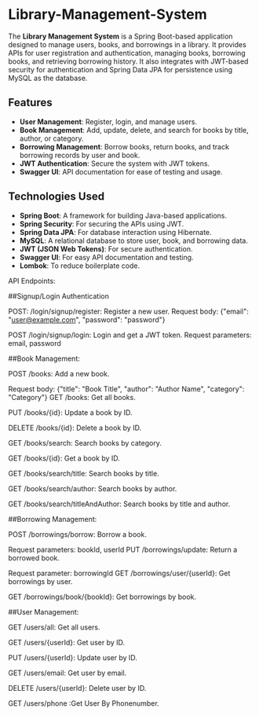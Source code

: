 # Library-Management-System

The **Library Management System** is a Spring Boot-based application designed to manage users, books, and borrowings in a library. It provides APIs for user registration and authentication, managing books, borrowing books, and retrieving borrowing history. It also integrates with JWT-based security for authentication and Spring Data JPA for persistence using MySQL as the database.

## Features

- **User Management**: Register, login, and manage users.
- **Book Management**: Add, update, delete, and search for books by title, author, or category.
- **Borrowing Management**: Borrow books, return books, and track borrowing records by user and book.
- **JWT Authentication**: Secure the system with JWT tokens.
- **Swagger UI**: API documentation for ease of testing and usage.

## Technologies Used

- **Spring Boot**: A framework for building Java-based applications.
- **Spring Security**: For securing the APIs using JWT.
- **Spring Data JPA**: For database interaction using Hibernate.
- **MySQL**: A relational database to store user, book, and borrowing data.
- **JWT (JSON Web Tokens)**: For secure authentication.
- **Swagger UI**: For easy API documentation and testing.
- **Lombok**: To reduce boilerplate code.

API Endpoints:

##Signup/Login
Authentication

POST: /login/signup/register: Register a new user.
Request body: {"email": "user@example.com", "password": "password"}

POST /login/signup/login: Login and get a JWT token.
Request parameters: email, password

##Book Management:

POST /books: Add a new book.

Request body: {"title": "Book Title", "author": "Author Name", "category": "Category"}
GET /books: Get all books.

PUT /books/{id}: Update a book by ID.

DELETE /books/{id}: Delete a book by ID.

GET /books/search: Search books by category.

GET /books/{id}: Get a book by ID.

GET /books/search/title: Search books by title.

GET /books/search/author: Search books by author.

GET /books/search/titleAndAuthor: Search books by title and author.


##Borrowing Management:

POST /borrowings/borrow: Borrow a book.

Request parameters: bookId, userId
PUT /borrowings/update: Return a borrowed book.

Request parameter: borrowingId
GET /borrowings/user/{userId}: Get borrowings by user.

GET /borrowings/book/{bookId}: Get borrowings by book.


##User Management:

GET /users/all: Get all users.

GET /users/{userId}: Get user by ID.

PUT /users/{userId}: Update user by ID.

GET /users/email: Get user by email.

DELETE /users/{userId}: Delete user by ID.

GET /users/phone :Get User By Phonenumber.
